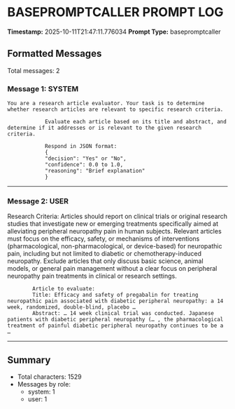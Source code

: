 # BASEPROMPTCALLER PROMPT LOG
**Timestamp:** 2025-10-11T21:47:11.776034
**Prompt Type:** basepromptcaller

## Formatted Messages
Total messages: 2

### Message 1: SYSTEM

```
You are a research article evaluator. Your task is to determine whether research articles are relevant to specific research criteria.

            Evaluate each article based on its title and abstract, and determine if it addresses or is relevant to the given research criteria.

            Respond in JSON format:
            {
            "decision": "Yes" or "No",
            "confidence": 0.0 to 1.0,
            "reasoning": "Brief explanation"
            }
```

---

### Message 2: USER

Research Criteria: Articles should report on clinical trials or original research studies that investigate new or emerging treatments specifically aimed at alleviating peripheral neuropathy pain in human subjects. Relevant articles must focus on the efficacy, safety, or mechanisms of interventions (pharmacological, non-pharmacological, or device-based) for neuropathic pain, including but not limited to diabetic or chemotherapy-induced neuropathy. Exclude articles that only discuss basic science, animal models, or general pain management without a clear focus on peripheral neuropathy pain treatments in clinical or research settings.

            Article to evaluate:
            Title: Efficacy and safety of pregabalin for treating neuropathic pain associated with diabetic peripheral neuropathy: a 14 week, randomized, double‐blind, placebo …
            Abstract: … 14 week clinical trial was conducted. Japanese patients with diabetic peripheral neuropathy (… , the pharmacological treatment of painful diabetic peripheral neuropathy continues to be a …

---

## Summary
- Total characters: 1529
- Messages by role:
  - system: 1
  - user: 1